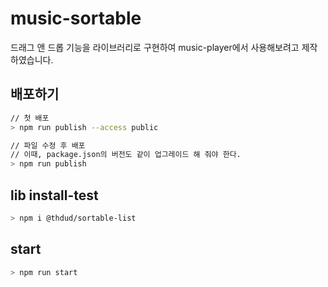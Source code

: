 # music-sortable

드래그 앤 드롭 기능을 라이브러리로 구현하여 music-player에서 사용해보려고 제작하였습니다.
<br>

## 배포하기

```bash
// 첫 배포
> npm run publish --access public

// 파일 수정 후 배포
// 이때, package.json의 버전도 같이 업그레이드 해 줘야 한다.
> npm run publish
```

## lib install-test

```bash
> npm i @thdud/sortable-list
```

## start

```bash
> npm run start
```
